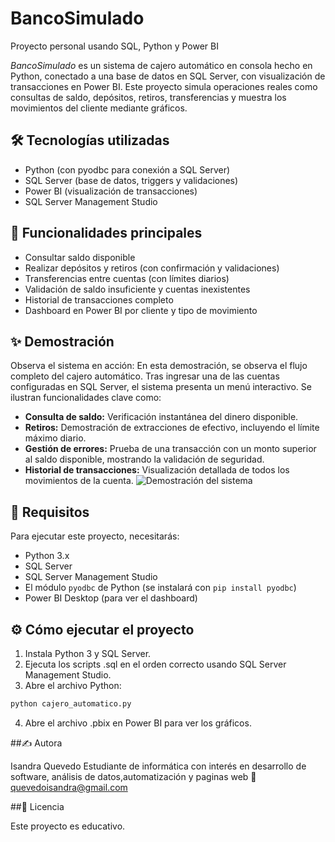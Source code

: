 # BancoSimulado
Proyecto personal usando SQL, Python y Power BI

*BancoSimulado* es un sistema de cajero automático en consola hecho en Python, conectado a una base de datos en SQL Server, con visualización de transacciones en Power BI. Este proyecto simula operaciones reales como consultas de saldo, depósitos, retiros, transferencias y muestra los movimientos del cliente mediante gráficos.

## 🛠️ Tecnologías utilizadas

- Python (con pyodbc para conexión a SQL Server)
- SQL Server (base de datos, triggers y validaciones)
- Power BI (visualización de transacciones)
- SQL Server Management Studio

## 🎯 Funcionalidades principales

- Consultar saldo disponible
- Realizar depósitos y retiros (con confirmación y validaciones)
- Transferencias entre cuentas (con límites diarios)
- Validación de saldo insuficiente y cuentas inexistentes
- Historial de transacciones completo
- Dashboard en Power BI por cliente y tipo de movimiento

## ✨ Demostración

Observa el sistema en acción:
En esta demostración, se observa el flujo completo del cajero automático. Tras ingresar una de las cuentas configuradas en SQL Server, el sistema presenta un menú interactivo. Se ilustran funcionalidades clave como:

* **Consulta de saldo:** Verificación instantánea del dinero disponible.
* **Retiros:** Demostración de extracciones de efectivo, incluyendo el límite máximo diario.
* **Gestión de errores:** Prueba de una transacción con un monto superior al saldo disponible, mostrando la validación de seguridad.
* **Historial de transacciones:** Visualización detallada de todos los movimientos de la cuenta.
![Demostración del sistema](https://youtu.be/yRlqixxkXmk)

## 📝 Requisitos

Para ejecutar este proyecto, necesitarás:
- Python 3.x 
- SQL Server 
- SQL Server Management Studio 
- El módulo `pyodbc` de Python (se instalará con `pip install pyodbc`)
- Power BI Desktop (para ver el dashboard)

## ⚙️ Cómo ejecutar el proyecto

1. Instala Python 3 y SQL Server.
2. Ejecuta los scripts .sql en el orden correcto usando SQL Server Management Studio.
3. Abre el archivo Python:
  ```bash
python cajero_automatico.py
 ```
4. Abre el archivo .pbix en Power BI para ver los gráficos.

##✍️ Autora

Isandra Quevedo
Estudiante de informática con interés en desarrollo de software, análisis de datos,automatización y paginas web
📧 quevedoisandra@gmail.com

##📄 Licencia

Este proyecto es educativo.
